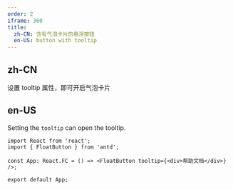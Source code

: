 ```yaml
---
order: 2
iframe: 360
title:
  zh-CN: 含有气泡卡片的悬浮按钮
  en-US: button with tooltip
---
```


## zh-CN

设置 tooltip 属性，即可开启气泡卡片

## en-US

Setting the `tooltip` can open the tooltip.

```tsx
import React from 'react';
import { FloatButton } from 'antd';

const App: React.FC = () => <FloatButton tooltip={<div>帮助文档</div>} />;

export default App;
```
